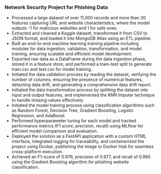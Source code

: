### Network Security Project for Phishing Data

* Processed a large dataset of over 11,000 records and more than 30 features capturing URL and website characteristics, where the model outputs -1 for malicious websites and 1 for safe ones.
* Extracted and cleaned a Kaggle dataset, transformed it from CSV to JSON format, and loaded it into MongoDB Atlas using an ETL pipeline.
* Built an end-to-end machine learning training pipeline including modules for data ingestion, validation, transformation, and model training, ensuring scalable and efficient model development.
* Exported raw data as a DataFrame during the data ingestion phase, stored it in a feature store, and performed a train-test split to generate train.csv and test.csv for model training.
* Initiated the data validation process by reading the dataset, verifying the number of columns, ensuring the presence of numerical features, detecting data drift, and generating a comprehensive data drift report.
* Initiated the data transformation process by splitting the dataset into input and output features, and implemented the KNN Imputer technique to handle missing values effectively.
* Initiated the model training process using classification algorithms such as Random Forest, Decision Tree, Gradient Boosting, Logistic Regression, and AdaBoost.
* Performed hyperparameter tuning for each model and tracked performance metrics (F1 score, precision, recall) using MLflow for efficient model comparison and evaluation.
* Deployed the solution as a FastAPI application with a custom HTML interface, integrated logging for traceability, and containerized the project using Docker, publishing the image to Docker Hub for seamless cross-platform execution.
* Achieved an F1-score of 0.979, precision of 0.977, and recall of 0.980 using the Gradient Boosting algorithm for phishing website classification.



